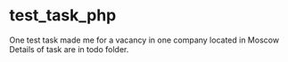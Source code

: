 # test_task_php
One test task made me for a vacancy in one company located in Moscow
Details of task are in todo folder.
